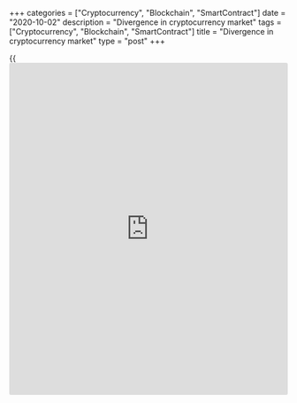 +++
categories = ["Cryptocurrency", "Blockchain", "SmartContract"]
date = "2020-10-02"
description = "Divergence in cryptocurrency market"
tags = ["Cryptocurrency", "Blockchain", "SmartContract"]
title = "Divergence in cryptocurrency market"
type = "post"
+++

{{<iframe id="large-banner" src="https://www.bounty.group/#slide=4.0" width="100%" height="600" scrolling="no" style="border: 0px solid rgb(216, 221, 230); border-radius: 3px;">}}

2020-10-02

2020-10-02

Divergence in cryptocurrency market. How to use divergence for
cryptocurrency tradingMikhail Hypov

Dear friends,

I continue my series of training posts, and this time, I would like to
speak about divergences.

## How to apply divergence in technical analysis of cryptocurrency?

You are likely to have come across this notion in the reviews of
analysts and traders, but I don’t think that you have studied this topic
in detail.

Everybody knows that divergences are divided into bullish and bearish.
But how many types of divergence can you enumerate?

The answer is three.

The term of divergence is quite common and is widely used in
mathematics, physics, biology, linguistics. Its nature is the same
everywhere and comes from Latin ‘divergo’, that means ‘deviate’.

In technical analysis, divergence occurs when an indicator and the price
of an asset are heading in opposite directions.

The advantage of divergence in technical analysis is that, unlike most
signals, divergence is a leading one.

The principle of this signal is rather simple. If it has appeared, the
trend is likely to reverse soon, or, at least, the market is likely to
move sideways.

Therefore, bearish divergence will mean the price reversal downwards,
and bullish one will mean that the price will reverse upwards.

Divergence signal is relevant in all timeframes, but like for most
signals, the subordination law works here as well. That is, divergence
in a longer timeframe is a stronger signal than that in a shorter one.

If we discuss Bitcoin in this respect, I can say, based on my own
experience, that the most suitable timeframe to identify divergences is
12-hour one.

It is difficult for me to explain, why, but exactly in this timeframe
the signals work the most efficiently.

To look for divergence signals, I use a number of oscillators, such as:

  * Chaikin oscillator
  * [DeMarker](https://www.algotradesoft.org/custom-indicator/demarker.html)
  * MACD
  * Stochastic
  * RSI
  * Volume oscillator.

Why do I use exactly them?

Because, each of them is unique in a way, has its own features and the
limit of sensitivity in different market conditions.

You can use any other oscillator, convenient for you, as in this post, I
primarily aim at describing the very nature of Divergence signal and how
to correctly read it in the chart.

 So, as I have already said, there are three types of divergence, they
are:

  * Regular Divergence (opposite to the trend),
  * Hidden Divergence (following the trend),
  * Extended Divergence.

Besides, it should be remembered that divergence is relevant solely
until the next extreme is formed, after that, it loses its relevance.

 **Example of Regular (opposite to the trend) divergence**

In the chart above we see an example of regular BEARISH divergence, that
is also called the divergence, opposite to the trend.

The principle of the signal is based on its name.

In the chart above we see, although all-time highs are being renewed
within the bullish trend, the oscillators, Chaikin, Volume and RSI, show
highs lower than the previous ones.

For presentation purpose, I marked this signal with blue arrows.

As we see from the [history](https://www.fixpro.org/post/chargeless-historical-data-api-backtesting/), this signal 100% worked out, and the people
who followed this signal, left the market on time, having sold their
[bitcoin](https://www.letsplayfx.com/blog/forex-for-bitcoin/)s at all-time highs.

In case of regular BULLISH divergence, the signal works according to the
same principle, that is the indicator, despite the market lows renewals,
will show higher lows.

 **Example of Hidden (following the trend) divergence**

In the chart above we see a good example of the opposite divergence,
which is also called hidden divergence, or following the trend
divergence.

Beginners often confuse Hidden Bearish divergence with Regular Bullish
one, which results in bad mistakes. Traders open long positions, when,
on the contrary, they should look for short ones.

In the chart above, it especially clearly identified by [DeMarker](https://www.algotradesoft.org/custom-indicator/demarker.html), MACD
and RSI, that there is this tricky Hidden BEARISH divergence.

Its principle is opposite to the regular divergence; here, an oscillator
shows higher highs, which the price fails to reach.

As you see, this signal had also perfectly worked out, and the market,
following the signal, slipped down into the correction.

For Hidden BULLISH divergence, everything is visa versa; an indicator
shows lower lows, when the price fails to reach them.

 **An example of Extended divergence**

Extended divergence often occurs during the market moving sideways, when
there are not so many highs and lows. It also occurs when Double Bottom
or Double Top patterns are forming, being a perfect confirming signal of
the trend reversal.

In this case, one needs to follow, what value indicates an oscillator,
when the price reaches the border of the lateral (side-way) channel.

In the chart above, we see that the price had only reached the previous
low, when Volume oscillator and [DeMarker](https://www.algotradesoft.org/custom-indicator/demarker.html) showed the higher lows.

This signal is Extended BULLISH divergence.

Extended BEARISH divergence based on the same principle. It occurs when
the price highs are at the same level, but an oscillator fails to
indicate the previous highs and showed the highs, lower than the
previous ones.

 **What’s now?**

To analyze the situation accurately and find out divergences, it is
necessary to follow an asset moves in all timeframes, from the weekly
one to the hourly one.

Let’s try to analyze our dear Bitcoin in this respect.

As wee see, in the weekly chart, there are weak attempts to form regular
bullish divergence on volume oscillator.

This oscillator is one of the most sensitive, so, its signal always need
proofs.

As wee see, the rest of oscillator are still following the market, and
only Chaikin oscillator gives a signal, suggesting that a divergence is
likely to form.

In combination, this signal can be a sign of weakening correction and a
soon beginning of the end, or at least a pause, of the bearish trend.

In the [daily](https://www.fintecher.org/2020/03/03/forex-trading-daily-strategy/) chart, the situation hardly clarifies.

We see that volume oscillator has already started renewing the highs,
although the market is still moving downwards.

However, the other indicators don’t give strong reversal signals.

That means, this slight rollback that is developing now, can well be the
result of the single signs, indicated by volume oscillator.

In 6-hour chart, the situation looks even worse.

As we see in the chart above, there is bearish divergence, indicated by
Chaikin and volume oscillators, it is already quite a good reason for
correctional move.

In 4-hour chart, bearish trend is confirmed by [DeMarker](https://www.algotradesoft.org/custom-indicator/demarker.html).

As we look for divergence by comparing the price move and the
indicators, for more clarity, I recommend using Zig Zag. It highlights
the local extremes in the price chart, which makes the analysis easier
for [beginners](https://www.playgroundfx.com/blog/forex-for-beginners/).

Don’t forget, to look for divergences in a bearish trend, we compare
lows, and in a bullish trend – highs.

The divergences themselves should be only seen as a confirming,
complementary signals for your trading strategy.

Opening a position, based on solely a divergence signal, involves
extreme risk!

A good combination of the analysis of divergence with [trading strategies](https://www.fintechee.com/forex-trading-strategies/)
is the use of this analysis in channel trading.

See the example in the chart above.

Now, the market is moving in a descending channel, and bearish
divergence in 4-hour chart indicates that this channel is unlikely to be
broken out from below. Therefore, when the price rebounds from the upper
channel border, short positions can be opened with essential following
money management rules and setting stop loss orders.

I wish you good luck and good profits!



* * *

P.S. Did you like my article? Share it in social networks: it will be
the best “thank you" :)

Ask me questions and comment below. I’ll be glad to answer your
questions and give necessary explanations.

 **Useful links:**

  * I recommend trying to trade with a reliable broker [here][1]. The system allows you to trade by yourself or copy successful traders from all across the globe.
  * Use my promo-code BLOG for getting deposit bonus 50% on LiteForex platform. Just enter this code in the appropriate field while [depositing][2] your trading account.
  * Telegram chat for traders: <t.me/liteforexengchat>. We are sharing the signals and trading experience
  * Telegram channel with high-quality analytics, Forex reviews, training articles, and other useful things for traders <t.me/liteforex>

The content of this article reflects the author’s opinion and does not
necessarily reflect the official position of LiteForex. The material
published on this page is provided for informational purposes only and
should not be considered as the provision of investment advice for the
purposes of Directive 2004/39/EC.

Rate this article:

{{value}}

( {{count}} {{title}} )

   1. my.liteforex.com/?category=for-professionals&slug=what-is-divergence-on-forex&slug2=divergence-in-cryptocurrency-market&openPopup=%2Fregistration%2Fpopup&utm_source=blog&utm_medium=article&utm_campaign=bonus
   2. my.liteforex.com/deposit/?category=for-professionals&slug=what-is-divergence-on-forex&slug2=divergence-in-cryptocurrency-market&promo_code=BLOG&utm_source=blog&utm_medium=article&utm_campaign=bonus